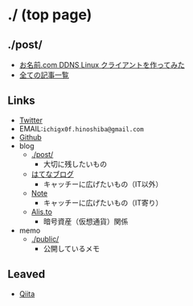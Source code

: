 ./ (top page)
===

## ./post/

* [お名前.com DDNS Linux クライアントを作ってみた](./post/onamaeddnsclient/README.md)
* [全ての記事一覧](./post/README.md)

## Links

* [Twitter](https://twitter.com/hinoshiba)
* EMAIL:`ichigx0f.hinoshiba@gmail.com`
* [Github](https://github.com/hinoshiba)
* blog
	* [./post/](./post/README.md)
		* 大切に残したいもの
	* [はてなブログ](https://hinoshiba.hatenablog.com/)
		* キャッチーに広げたいもの（IT以外）
	* [Note](https://note.com/hinoshiba)
		* キャッチーに広げたいもの（IT寄り）
	* [Alis.to](https://alis.to/users/hinoshiba)
		* 暗号資産（仮想通貨）関係
* memo
	* [./public/](./public/)
		* 公開しているメモ

## Leaved
* [Qiita](https://github.com/hinoshiba/qiita)
